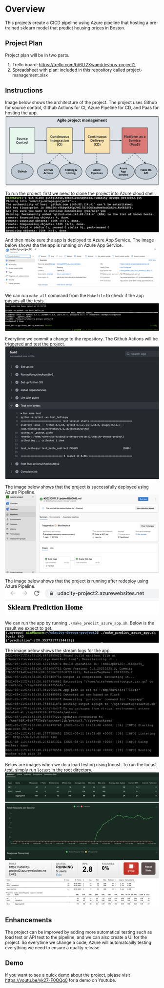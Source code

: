 # Overview

This projects create a CICD pipeline using Azure pipeline that hosting a pre-trained sklearn model that predict housing prices in Boston.

## Project Plan
Project plan will be in two parts.
1. Trello board: https://trello.com/b/6Lt2Xwam/devops-project2
2. Spreadsheet with plan: included in this repository called project-management.xlsx

## Instructions
Image below shows the architecture of the project. The project uses Github for source control, Github Actions for CI, Azure Pipeline for CD, and Paas for hosting the app. 
![plot](./images/architecture.png)

To run the project, first we need to clone the project into Azure cloud shell.
![plot](./images/clone_project.png)

And then make sure the app is deployed to Azure App Service. The image below shows tha the app is running on Azure App Service.
![plot](./images/azure_app_service.png)

We can run `make all` command from the `Makefile` to check if the app passes all the tests.
![plot](./images/passing_test.png)

Everytime we commit a change to the repository. The Github Actions will be triggered and test the project.
![plot](./images/passing_github_actions.png)

The image below shows that the project is successfully deployed using Azure Pipeline.
![plot](./images/pipeline.png)

The image below shows that the project is running after redeploy using Azure Pipeline.
![plot](./images/running_app.png)

We can run the app by running `.\make_predict_azure_app.sh`. Below is the result we expect to get.
![plot](./images/prediction.png)

The image below shows the stream logs for the app.
![plot](./images/logs.png)

Below are images when we do a load testing using locust. To run the locust test, simply run `locust` in the root directory.
![plot](./images/locust1.png)
![plot](./images/locust2.png)
![plot](./images/locust3.png)
![plot](./images/locust4.png)
> 

## Enhancements

The project can be improved by adding more automatical testing such as load test or API test to the pipeline, and we can also create a UI for the project. So everytime we change a code, Azure will automatcailly testing everything we need to ensure a quality release.

## Demo 

If you want to see a quick demo about the project, please visit https://youtu.be/yk27-F0QQg0 for a demo on Youtube.

